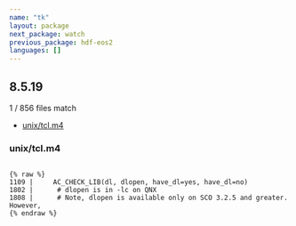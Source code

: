 ```yaml
---
name: "tk"
layout: package
next_package: watch
previous_package: hdf-eos2
languages: []
---
```

## 8.5.19
1 / 856 files match

 - [unix/tcl.m4](#unixtclm4)

### unix/tcl.m4

```

{% raw %}
1109 |     AC_CHECK_LIB(dl, dlopen, have_dl=yes, have_dl=no)
1802 | 	    # dlopen is in -lc on QNX
1808 | 	    # Note, dlopen is available only on SCO 3.2.5 and greater. However,
{% endraw %}

```
